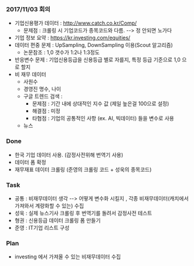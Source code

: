 ### 2017/11/03 회의
- 기업신용평가 데이터 : http://www.catch.co.kr/Comp/
  - 문제점 : 크롤링 시 기업코드가 종목코드와 다름. --> 정 안되면 노가다
- 기업 정보 요약 : https://kr.investing.com/equities/
- 데이터 편중 문제 : UpSampling, DownSampling 이용(Scout 알고리즘)
  - 논문참조 : 1,0 갯수가 1:2나 1:3정도
- 반응변수 문제 : 기업신용등급을 신용등급 별로 자를지, 특정 등급 기준으로 1,0 으로 할지
- 비 재무 데이터
  - 사원수
  - 경영진 명수, 나이
  - 구글 트렌드 검색 : 
    -  문제점 : 기간 내에 상대적인 지수 값 (제일 높은걸 100으로 설정)
    -  해결점 : 미정
    -  타협점 : 기업의 공통적인 사항 (ex. AI, 빅데이터) 들을 변수로 사용
  -  뉴스



### Done
- 한국 기업 데이터 사용. (감정사전위해 번역기 사용)
- 데이터 폼 확정
- 재무재표 데이터 크롤링 (준영의 크롤링 코드 + 성욱의 종목코드)





### Task
- 공통 : 비재무데이터 생각 --> 어떻게 변수화 시킬지 , 각종 비재무데이터(캐치에서 가져와서 계량화할 수 있는) 수집
- 성욱 : 실제 뉴스기사 크롤링 후 번역기를 돌려서 감정사전 테스트
- 형권 : 신용등급 데이터 크롤링 폼 만들기
- 준영 : IT기업 리스트 구성


### Plan
- investing 에서 가져올 수 있는 비재무데이터 수집